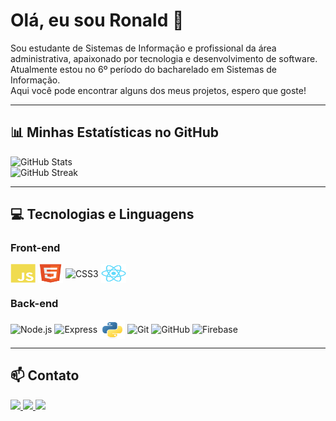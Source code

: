 # Olá, eu sou Ronald 👋

Sou estudante de Sistemas de Informação e profissional da área administrativa, apaixonado por tecnologia e desenvolvimento de software.  
Atualmente estou no 6º período do bacharelado em Sistemas de Informação.  
Aqui você pode encontrar alguns dos meus projetos, espero que goste!

---

## 📊 Minhas Estatísticas no GitHub  
![GitHub Stats](https://github-readme-stats.vercel.app/api?username=zzRonald&show_icons=true&theme=radical)  
![GitHub Streak](https://github-readme-streak-stats.herokuapp.com/?user=zzRonald&theme=radical)

---

## 💻 Tecnologias e Linguagens

### Front-end

<div style="display: inline_block;">
  <img align="center" alt="JavaScript" height="30" width="40" src="https://raw.githubusercontent.com/devicons/devicon/master/icons/javascript/javascript-plain.svg" />
  <img align="center" alt="HTML5" height="30" width="40" src="https://raw.githubusercontent.com/devicons/devicon/master/icons/html5/html5-original.svg" />
  <img align="center" alt="CSS3" height="30" width="40" src="https://cdn.jsdelivr.net/gh/devicons/devicon@latest/icons/css3/css3-original.svg" />
  <img align="center" alt="React" height="30" width="40" src="https://raw.githubusercontent.com/devicons/devicon/master/icons/react/react-original.svg" />
</div>

### Back-end

<div style="display: inline_block;">
  <img align="center" alt="Node.js" height="30" width="40" src="https://cdn.jsdelivr.net/gh/devicons/devicon@latest/icons/nodejs/nodejs-original.svg" />
  <img align="center" alt="Express" height="30" width="40" src="https://cdn.jsdelivr.net/gh/devicons/devicon@latest/icons/express/express-original.svg" />
  <img align="center" alt="Python" height="30" width="40" src="https://raw.githubusercontent.com/devicons/devicon/master/icons/python/python-original.svg" />
  <img align="center" alt="Git" height="30" width="40" src="https://cdn.jsdelivr.net/gh/devicons/devicon@latest/icons/git/git-original.svg" />
  <img align="center" alt="GitHub" height="30" width="40" src="https://cdn.jsdelivr.net/gh/devicons/devicon@latest/icons/github/github-original.svg" />
  <img align="center" alt="Firebase" height="30" width="40" src="https://cdn.jsdelivr.net/gh/devicons/devicon@latest/icons/firebase/firebase-plain.svg" />
</div>

---

## 📫 Contato

<a href="https://www.instagram.com/spet.ronald/" target="_blank">
  <img src="https://img.shields.io/badge/-Instagram-%23E4405F?style=for-the-badge&logo=instagram&logoColor=white" />
</a>
<a href="https://www.linkedin.com/in/ronald-carvalho-a786912b4/" target="_blank">
  <img src="https://img.shields.io/badge/-LinkedIn-%230077B5?style=for-the-badge&logo=linkedin&logoColor=white" />
</a>
<a href="mailto:dev.ronaldd@gmail.com" target="_blank">
  <img src="https://img.shields.io/badge/-Gmail-%23333?style=for-the-badge&logo=gmail&logoColor=white" />
</a>
